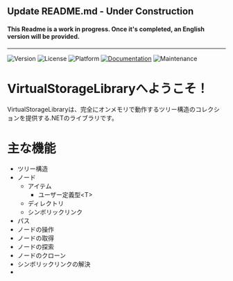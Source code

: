 ## Update README.md - Under Construction

#### This Readme is a work in progress. Once it's completed, an English version will be provided.
---
![Version](https://img.shields.io/badge/version-0.8.0-blue.svg)
![License](<https://img.shields.io/badge/license-MIT-green.svg>)
![Platform](https://img.shields.io/badge/platform-.NET%208-blue)
[![Documentation](https://img.shields.io/badge/docs-online-brightgreen.svg)](https://shimodateakira.github.io/VirtualStorageLibrary/)
![Maintenance](https://img.shields.io/badge/maintenance-active-blue.svg)

# VirtualStorageLibraryへようこそ！

VirtualStorageLibraryは、完全にオンメモリで動作するツリー構造のコレクションを提供する.NETのライブラリです。

# 主な機能

- ツリー構造
- ノード
  - アイテム
    - ユーザー定義型&lt;T&gt;
  - ディレクトリ
  - シンボリックリンク
- パス
- ノードの操作
- ノードの取得
- ノードの探索
- ノードのクローン
- シンボリックリンクの解決
- 


